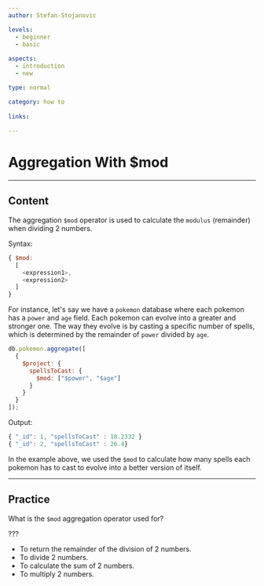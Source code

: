 ```yaml
---
author: Stefan-Stojanovic

levels:
  - beginner
  - basic
  
aspects:
  - introduction
  - new

type: normal

category: how to
   
links:
  
---
```


# Aggregation With $mod

---
## Content

The aggregation `$mod` operator is used to calculate the `modulus` (remainder) when dividing 2 numbers.

Syntax:
```javascript
{ $mod: 
  [ 
    <expression1>, 
    <expression2> 
  ] 
}
```

For instance, let's say we have a `pokemon` database where each pokemon has a `power` and `age` field. Each pokemon can evolve into a greater and stronger one. The way they evolve is by casting a specific number of spells, which is determined by the remainder of `power` divided by `age`.

```javascript
db.pokemon.aggregate([
  {
    $project: {
      spellsToCast: {
        $mod: ["$power", "$age"]
      }
    }
  }
]);
```
Output:
```javascript
{ "_id": 1, "spellsToCast" : 18.2332 }
{ "_id": 2, "spellsToCast" : 26.4}
```

In the example above, we used the `$mod` to calculate how many spells each pokemon has to cast to evolve into a better version of itself.

---
## Practice

What is the `$mod` aggregation operator used for?

???

* To return the remainder of the division of 2 numbers.
* To divide 2 numbers.
* To calculate the sum of 2 numbers.
* To multiply 2 numbers.
